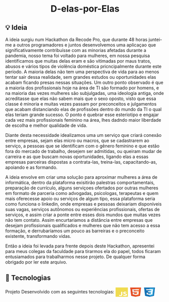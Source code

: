<h1 align="center">D-elas-por-Elas</h1>

## 💡 Ideia

<p>
  A ideia surgiu num Hackathon da Recode Pro, que durante 48 horas juntei-me a outros programadores e juntos desenvolvemos uma aplicaçao que significativamente contribuísse com as minorias afetadas durante a pandemia, nosso tema foi voltado para mulheres, em nossa pesquisa identificamos que muitas delas eram e são vitimadas por maus tratos, abusos e vários tipos de violência doméstica pricncipalmente durante este período.
  A maioria delas não tem uma perspectiva de vida para ao menos tentar sair dessa realidade, sem grandes estudos ou oportunidades elas acabam ficando presas nessas situações.
  Um outro ponto observado é que a maioria dos profissionais hoje na área de TI são formado por homens, e na maioria das vezes mulheres são subjulgadas, uma ideologia antiga, onde acreditasse que elas não sabem mais que o sexo oposto, visto que essa classe é minoria e muitas vezes passam por preconceitos e julgamentos que acabam distanciando elas de profissões dentro do mundo da TI o qual elas teriam grande sucesso.
  O ponto é quebrar esse esteriotipo e engajar cada vez mais profissionais feminino na área, lhes dadndo maior liberdade de escolha e melhor qualidade de vida.
</p>
<p>
  Diante desta necessidade idealizamos uma um serviço que criará conexão entre empresas, sejam elas micro ou macros, que se cadastrarem ao serviço, a pessoas que se identificam com o gênero feminino e que estão fora do mercado de trabalho, desejem ser admitidas, ou queiram mudar de carreira e as que buscam novas oportunidades, ligando elas a essas empresas parceiras dispostas a contrata-las, treina-las, capacitando-as, apoiando e as formando.
<p>
</p>
  A ideia envolve em criar uma solução para aproximar mulheres a área de informática, dentro da plataforma exisitirão palestras comportamentais, preparação de currículo, alguns serviçoes ofertados por outras mulheres em formato de parceria como advogadas, psicologas, terapeutas e quem mais oferecesse apoio ou serviços de algum tipo, essa plataforma seria como funciona o linkedin, onde empresas e pessoas deixariam disponíveis suas vagas, serviços autônomos ou experiências profissionais, ofertas de serviços, e assim criar a ponte entre esses dois mundos que muitas vezes não tem contato.
  Assim encurtariamos a distância entre empresas que desejam profissionais qualificados e mulheres que não tem acesso a essa formação, e derrubaríamos um pouco as barreiras e o preconceito existente, transformando vidas.
</p>
<p>
  Então a ideia foi levada para frente depois deste Hackathon, apresentei para meus colegas da faculdade para tirarmos ela do papel, todos ficaram entusiamados para trabalharmos nesse projeto.
  De qualquer forma obrigado por ler este arquivo.
</p>

## 🚀 Tecnologias

<p>
  Projeto Desenvolvido com as seguintes tecnologias:
    <img align="center" alt="Fraga-Js" height="30" width="40" src="https://raw.githubusercontent.com/devicons/devicon/master/icons/javascript/javascript-plain.svg">
    <img align="center" alt="Fraga-HTML" height="30" width="40" src="https://raw.githubusercontent.com/devicons/devicon/master/icons/html5/html5-original.svg">
    <img align="center" alt="Fraga-CSS" height="30" width="40" src="https://raw.githubusercontent.com/devicons/devicon/master/icons/css3/css3-original.svg">
</p>
<!--
## 📝 Licença

Esse projeto está sob a licença MIT. Veja o arquivo [LICENSE](LICENSE) para mais detalhes.
-->
